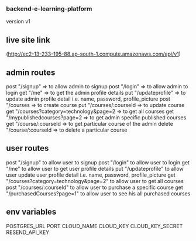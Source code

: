 ### backend-e-learning-platform
version v1

## live site link
(http://ec2-13-233-195-88.ap-south-1.compute.amazonaws.com/api/v1)

## admin routes
post "/signup" =>  to allow admin to signup
post "/login" => to allow admin to login
get "/me" => to get the admin profile details
put "/updateprofile" => to update admin profile detail i.e. name, password, profile_picture
post "/courses => to create course
put "/courses/:courseId => to update course
get "/courses?category=technology&page=2 => to get all courses
get "/mypublishedcourses?page=2 => to get admin specific published courses
get "/course/:courseId => to get particular course of the admin
delete "/course/:courseId => to delete a particular course

## user routes
post "/signup" to allow user to signup
post "/login" to allow user to login
get "/me" to allow user to get user profile details
put "/updateprofile" to allow user update user profile detail i.e. name, password, profile_picture
get "/courses?category=technology&page=2" to allow user to get all courses
post "/courses/:courseId" to allow user to purchase a specific course
get "/purchasedCourses?page=1" to allow user to see his all purchased courses

## env variables
POSTGRES_URL
PORT
CLOUD_NAME
CLOUD_KEY
CLOUD_KEY_SECRET
RESEND_API_KEY

